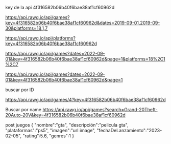 key de la api
4f316582b06b40f6bae38af1cf60962d

https://api.rawg.io/api/games?key=4f316582b06b40f6bae38af1cf60962d&dates=2019-09-01,2019-09-30&platforms=18,1,7

https://api.rawg.io/api/platforms?key=4f316582b06b40f6bae38af1cf60962d

https://api.rawg.io/api/games?dates=2022-09-01&key=4f316582b06b40f6bae38af1cf60962d&page=1&platforms=18%2C1%2C7

https://api.rawg.io/api/games?dates=2022-09-01&key=4f316582b06b40f6bae38af1cf60962d&page=1

buscar por ID

https://api.rawg.io/api/games/4?key=4f316582b06b40f6bae38af1cf60962d

Buscar por name
https://api.rawg.io/api/games?search=Grand-20Theft-20Auto-20V&key=4f316582b06b40f6bae38af1cf60962d

post juegos
{
  "nombre":"gta",
        "descripción":"pelicula gta",
        "plataformas":"ps5",
        "imagen":"url image",
        "fechaDeLanzamiento":"2023-02-05",
        "rating":5.6,
        "genres":1
}